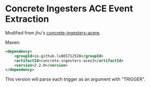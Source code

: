 # Concrete Ingesters ACE Event Extraction
Modified from jhu's [concrete-ingesters-acere](https://www.mvnrepository.com/artifact/edu.jhu.hlt/concrete-ingesters-acere).

Maven:
```xml
<dependency>
    <groupId>io.github.lx865712528</groupId>
    <artifactId>concrete-ingesters-acex3</artifactId>
    <version>2.2.0</version>
</dependency>
```

This version will parse each trigger as an argument with "TRIGGER".